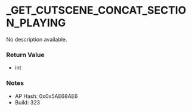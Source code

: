 # _GET_CUTSCENE_CONCAT_SECTION_PLAYING

No description available.

### Return Value
* int

### Notes
* AP Hash: 0x0x5AE68AE6
* Build: 323

